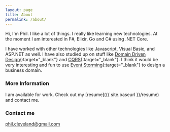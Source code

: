 ```yaml
---
layout: page
title: About
permalink: /about/
---
```


Hi, I'm Phil.
  I like a lot of things.  I really like learning new technologies. At the moment I am interested
in F#, Elixir, Go and C# using .NET Core.  

I have worked with other technologies like Javascript, Visual Basic, and ASP.NET as well.  I have also studied up on stuff like [Domain Driven Design](https://en.wikipedia.org/wiki/Domain-driven_design){:target="_blank"} and 
[CQRS](http://martinfowler.com/bliki/CQRS.html){:target="_blank"}.  I think it would be very interesting and fun to use [Event Storming](http://ziobrando.blogspot.com/2013/11/introducing-event-storming.html){:target="_blank"}
to design a business domain.

### More Information

I am available for work.  Check out my [resume]({{ site.baseurl }}/resume) and contact me.

### Contact me

[phil.cleveland@gmail.com](mailto:phil.cleveland@gmail.com)